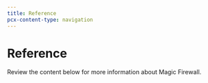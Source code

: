 ```yaml
---
title: Reference
pcx-content-type: navigation
---
```


# Reference

Review the content below for more information about Magic Firewall.

<DirectoryListing path="/reference" />
